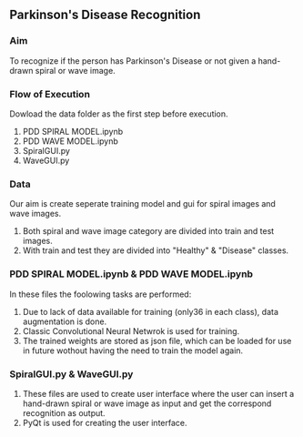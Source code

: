 ## Parkinson's Disease Recognition

### Aim
To recognize if the person has Parkinson's Disease or not given a hand-drawn spiral or wave image.

### Flow of Execution
Dowload the data folder as the first step before execution.
1. PDD SPIRAL MODEL.ipynb
2. PDD WAVE MODEL.ipynb
3. SpiralGUI.py
4. WaveGUI.py

### Data
Our aim is create seperate training model and gui for spiral images and wave images.
1. Both spiral and wave image category are divided into train and test images.
2. With train and test they are divided into "Healthy" & "Disease" classes.

### PDD SPIRAL MODEL.ipynb & PDD WAVE MODEL.ipynb
In these files the foolowing tasks are performed:
1. Due to lack of data available for training (only36 in each class), data augmentation is done.
2. Classic Convolutional Neural Netwrok is used for training.
3. The trained weights are stored as json file, which can be loaded for use in future
   wothout having the need to train the model again.

### SpiralGUI.py & WaveGUI.py
1. These files are used to create user interface where the user can insert a hand-drawn spiral or
   wave image as input and get the correspond recognition as output.
2. PyQt is used for creating the user interface.
